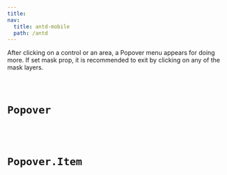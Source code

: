 ```yaml
---
title: 
nav:
  title: antd-mobile
  path: /antd
---
```


After clicking on a control or an area, a Popover menu appears for doing more.
If set mask prop, it is recommended to exit by clicking on any of the mask layers.

<code src="./demos/basic.tsx" />

# Popover
<API/>

# Popover.Item
<API src="./item.tsx" exports='["default"]' />
